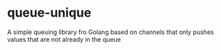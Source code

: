 # queue-unique

A simple queuing library fro Golang based on channels that only pushes values that are not already in the queue
